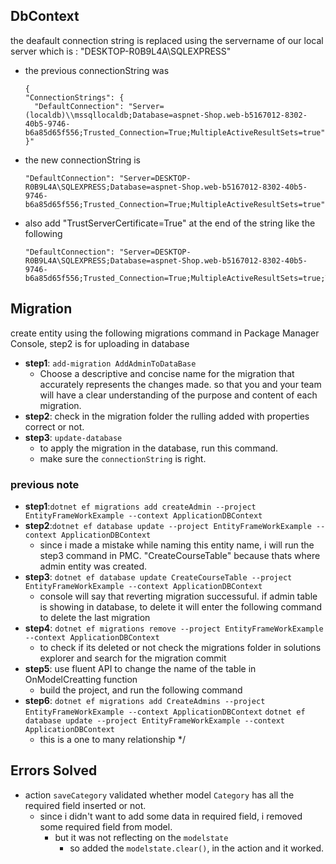 ﻿## DbContext

the deafault connection string is replaced using the servername of our local server which is : "DESKTOP-R0B9L4A\SQLEXPRESS"
- the previous connectionString was 
  ```
  {
  "ConnectionStrings": {
    "DefaultConnection": "Server=(localdb)\\mssqllocaldb;Database=aspnet-Shop.web-b5167012-8302-40b5-9746-b6a85d65f556;Trusted_Connection=True;MultipleActiveResultSets=true"
  }"
   ```
- the new connectionString is 
  ```
  "DefaultConnection": "Server=DESKTOP-R0B9L4A\SQLEXPRESS;Database=aspnet-Shop.web-b5167012-8302-40b5-9746-b6a85d65f556;Trusted_Connection=True;MultipleActiveResultSets=true"
  ```
- also add "TrustServerCertificate=True" at the end of the string like the following
  ```
  "DefaultConnection": "Server=DESKTOP-R0B9L4A\SQLEXPRESS;Database=aspnet-Shop.web-b5167012-8302-40b5-9746-b6a85d65f556;Trusted_Connection=True;MultipleActiveResultSets=true;TrustServerCertificate=True"
  ```

## Migration
create entity using the following migrations command in Package Manager Console, step2 is for uploading in database
- **step1**: `add-migration AddAdminToDataBase` 
    - Choose a descriptive and concise name for the migration that accurately represents the changes made. so that you and your team will have a clear understanding of the purpose and content of each migration.
- **step2**: check in the migration folder the rulling added with properties correct or not.
- **step3**: `update-database` 
    - to apply the migration in the database, run this command. 
    - make sure the `connectionString` is right.

### previous note
- **step1**:`dotnet ef migrations add createAdmin --project EntityFrameWorkExample --context ApplicationDBContext`
- **step2**:`dotnet ef database update --project EntityFrameWorkExample --context ApplicationDBContext` 
    - since i made a mistake while naming this entity name, i will run the step3 command in PMC. "CreateCourseTable" because thats where admin entity was created.
- **step3**: `dotnet ef database update CreateCourseTable --project EntityFrameWorkExample --context ApplicationDBContext`
    - console will say that reverting migration successuful. if admin table is showing in database, to delete it will enter the following command to delete the last migration
- **step4**: `dotnet ef migrations remove --project EntityFrameWorkExample --context ApplicationDBContext` 
    - to check if its deleted or not check the migrations folder in solutions explorer and search for the migration commit
- **step5**: use fluent API to change the name of the table in OnModelCreatting function
    - build the project, and run the following command
- **step6**:  `dotnet ef migrations add CreateAdmins --project EntityFrameWorkExample --context ApplicationDBContext` 
              `dotnet ef database update --project EntityFrameWorkExample --context ApplicationDBContext` 
    - this is a one to many relationship
        */

## Errors Solved
- action `saveCategory` validated whether model `Category` has all the required field inserted or not. 
    - since i didn't want to add some data in required field, i removed some required field from model. 
        - but it was not reflecting on the `modelstate`
            - so added the `modelstate.clear()`, in the action and it worked.